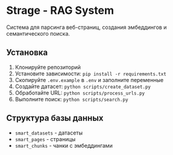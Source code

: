 # Strage - RAG System

Система для парсинга веб-страниц, создания эмбеддингов и семантического поиска.

## Установка

1. Клонируйте репозиторий
2. Установите зависимости: `pip install -r requirements.txt`
3. Скопируйте `.env.example` в `.env` и заполните переменные
4. Создайте датасет: `python scripts/create_dataset.py`
5. Обработайте URL: `python scripts/process_urls.py`
6. Выполните поиск: `python scripts/search.py`

## Структура базы данных

- `smart_datasets` - датасеты
- `smart_pages` - страницы
- `smart_chunks` - чанки с эмбеддингами
